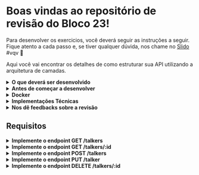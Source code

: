 # Boas vindas ao repositório de revisão do Bloco 23!

Para desenvolver os exercicios, você deverá seguir as instruções a seguir. Fique atento a cada passo e, se tiver qualquer dúvida, nos chame no <a href="https://app.sli.do/event/xtvrdxyr" target="_blank">Slido</a> #vqv 🚀


Aqui você vai encontrar os detalhes de como estruturar sua API utilizando a arquitetura de camadas.

<details>
  <summary><strong>O que deverá ser desenvolvido</strong></summary><br />

  Hoje, você usará o pacote Express seguindo a arquitetura de camadas e a arquitetura Rest e Restfull para criar uma API, revisar e consolidar **todos** os principais conceitos vistos até o momento.

  Você receberá instruções de como as rotas de sua API devem se comportar.
</details>

<details>
  <summary><strong>Antes de começar a desenvolver</strong></summary><br />
  
  1. Clone o repositório
  * `git clone git@github.com:gabrielh-silvestre/monitoria-turma-XP.git`.
   * Altere para a branch ```esquenta.store.manager```,
~~~json
git checkout esquenta.store.manager
~~~
  * Entre na pasta do projeto ,
  ```Esquenta Store Manager```.


  Instale as dependencias com  `npm install`;

  2. **ATENÇÂO**
    - Os pacotes para a criação da API **NÃO** estão instalados

</details>

<details>
  <summary><strong>Docker</strong></summary><br />
  
  1. Para executar a aplicação, será necessário criar os containers de mysql e node:

~~~json
docker-compose up -d --build
~~~

  2. Esse comando criará um banco de dados na porta 3306, então certifique-se de que não haverá nenhum banco rodando nessa porta

  3. Para rodar a aplicação, será necessário entrar no container de node:

~~~json
docker exec -it esquenta_monitoria bash
~~~

  E logo depois rodar o comando:

~~~json
npm run dev
~~~

</details>

<details>
  <summary><strong>Implementações Técnicas</strong></summary><br />
  
  1. Para executar os testes, a API *DEVE* estar em execução
  2. Toda vez que rodar os testes, o seu banco será *DERRUBADO*, então rode o comando

~~~json
npm run restore
~~~

  3. **ATENÇÂO**
    - O arquivo EsquentaMonitoria.sql não pode ser alterado ou excluído

  4. Esse projeto utilizará variáveis de ambiente
    - O arquivo .env não pode ser alterado ou excluído

</details>

<details>
  <summary><strong>Nos dê feedbacks sobre a revisão</strong></summary><br />
  
  1. Ao finalizar, não se esqueça de avaliar sua experiência preenchendo o formulário. Leva menos de 3 minutos

  <a href="https://forms.gle/6svqoD5p5bgPbxKz9" target="_blank">FORMULARIO DE AVALIAÇÃO</a>

</details>

## Requisitos

<details>
  <summary><strong>Implemente o endpoint GET /talkers</strong></summary><br />
  
  1. Implemente o endpoint GET /talkers para que retorne todos as pessoas palestrantes do banco de dados.

  2. O endpoint deve retornar o status 200 com o seguinte corpo: 

  ```json
    [
      {
        "idTalker": 1,
        "nameTalker": "Henrique Albuquerque",
        "ageTalker": 62,
        "emailTalker": "henrique.albuquerque10@gmail.com"
      },
      {
        "idTalker": 2,
        "nameTalker": "Heloísa Albuquerque",
        "ageTalker": 67,
        "emailTalker": "heloisa.albuquerque10@gmail.com"
      },
      {
        "idTalker": 3,
        "nameTalker": "Ricardo Xavier Filho",
        "ageTalker": 33,
        "emailTalker": "ricardo.xavier10@gmail.com"
      },
      {
        "idTalker": 4,
        "nameTalker": "Marcos Costa",
        "ageTalker": 24,
        "emailTalker": "marcos.costa2022@gmail.com"
      }
    ]
  ```

</details>

<details>
  <summary><strong>Implemente o endpoint GET /talkers/:id</strong></summary><br />
  
  1. Implemente o endpoint GET /talkers/:id para que retorne apenas uma pessoa palestrante do banco de dados.

  2. O endpoint deve retornar o status 200 com o seguinte corpo: 

  ```json
    {
      "idTalker": 1,
      "nameTalker": "Henrique Albuquerque",
      "ageTalker": 62,
      "emailTalker": "henrique.albuquerque10@gmail.com"
    }      
  ```

  3. Caso não exista a pessoa palestrante
    - sua API deve responder com o status ```404``` com com o body no seguinte formato

  ```json
    { "message": '"talker" not found' }
  ```

</details>

<details>
  <summary><strong>Implemente o endpoint POST /talkers</strong></summary><br />

  1. Implemente o endpoint POST /talkers para que possa cadastrar novas pessoas palestrantes no banco de dados.

  2. Caso a pessoas pelastrante seja cadastrada com sucesso, sua API deve responder com o status ```201``` com com o body no seguinte formato.

  ```json
    {
      "idTalker": 5,
      "nameTalker": "João da Matta",
      "ageTalker": 32,
      "emailTalker": "joao.matta2016@gmail.com"
    }
  ```
  
  3. Será validado que não é possível cadastrar uma nova pessoa palestrante sem nome
    - sua API deve responder com o status ```400``` com com o body no seguinte formato
    
  ```json
    { "message": '"name" is required' }
  ```

  4. Será validado que não é possível cadastrar uma nova pessoa palestrante com o nome menor que quatro caracteres
    - sua API deve responder com o status ```400``` com com o body no seguinte formato
    
  ```json
    { "message": '"name" length must be at least 4 characters long' }
  ```

  5. Será validado que não é possível cadastrar uma nova pessoa palestrante sem a idade
    - sua API deve responder com o status ```400``` com com o body no seguinte formato

  ```json
    { "message": '"age" is required' }
  ```

  6. Será validado que não é possível cadastrar uma nova pessoa palestrante se a idade for menor que 18 anos
    - sua API deve responder com o status ```400``` com com o body no seguinte formato

  ```json
    { "message": '"age" must be greater than or equal to 18' }
  ```

  7. Será validado que não é possível cadastrar uma nova pessoa palestrante sem o email
    - sua API deve responder com o status ```400``` com com o body no seguinte formato

  ```json
    { "message": '"email" is required' }
  ```

  8. Será validado que não é possível cadastrar uma nova pessoa palestrante com o formato do email inválido
    - a resposta da API deve ser a seguinte mensagem

  ```json
    { "message": '"email" must be a valid email' }
  ```
</details>


<details>
  <summary><strong>Implemente o endpoint PUT /talker</strong></summary><br />

  1. Implemente o endpoint PUT /talker/:id para que possa editar talkers no banco de dados.
    - A pessoa palestrante que será editada, será passado pelo endpoint /:id
  
  2. Será validado que é possível editar uma pessoas palestrante com sucesso
    - a resposta da API deve ser a seguinte mensagem

```json
  {
    "idTalker": "1",
    "nameTalker": "João da Matta",
    "ageTalker": 22,
    "emailTalker": "joao.matta@gmail.com"
  }
```

  3. Será validado que não é possível editar uma pessoa palestrante sem nome
    - sua API deve responder com o status ```400``` com com o body no seguinte formato
    
  ```json
    { "message": '"name" is required' }
  ```

  4. Será validado que não é possível editar uma pessoa palestrante com o nome menor que quatro caracteres
    - sua API deve responder com o status ```400``` com com o body no seguinte formato
    
  ```json
    { "message": '"name" length must be at least 4 characters long' }
  ```

  5. Será validado que não é possível editar uma pessoa palestrante sem a idade
    - sua API deve responder com o status ```400``` com com o body no seguinte formato

  ```json
    { "message": '"age" is required' }
  ```

  6. Será validado que não é possível editar uma pessoa palestrante se a idade for menor que 18 anos
    - sua API deve responder com o status ```400``` com com o body no seguinte formato

  ```json
    { "message": '"age" must be greater than or equal to 18' }
  ```

  7. Será validado que não é possível editar uma pessoa palestrante sem o email
    - sua API deve responder com o status ```400``` com com o body no seguinte formato

  ```json
    { "message": '"age" is required' }
  ```

  8. Será validado que não é possível editar uma pessoa palestrante com o formato do email inválido
    - sua API deve responder com o status ```400``` com com o body no seguinte formato

  ```json
    { "message": '"email" must be a valid email' }
  ```

  9. Será validado que não é possível editar uma pessoa palestrante que não existe
    - sua API deve responder com o status ```400``` com com o body no seguinte formato

  ```json
    { "message": '"talker" not found' }
  ```
</details>


<details>
  <summary><strong>Implemente o endpoint DELETE /talkers/:id</strong></summary><br />

  1. Implemente o endpoint PUT /talkers/:id para que possa deletar uma pessoa palestrante
     - A pessoa palestrante que será deletada, será passado pelo endpoint /:id
  
  2. Será validado que é possível deletar uma pessoa palestrante com sucesso retornando o status 200 e sem um resposta no corpo.

  3. Será validado que não é possível deletar uma pessoa palestrante que não existe.
     - sua API deve responder com o status ```400``` com com o body no seguinte formato

```json
{ "message": '"talker" not found' }
```
</details>
